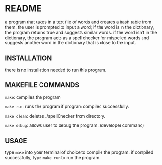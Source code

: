 # README
a program that takes in a text file of words and creates a hash table from them. 
the user is prompted to input a word; if the word is in the dictionary, the program returns true and suggests similar words. 
if the word isn't in the dictionary, the program acts as a spell checker for mispelled words and suggests another word in the dictionary that is close to the input.


## INSTALLATION
there is no installation needed to run this program.

## MAKEFILE COMMANDS
`make`: compiles the program.

`make run`: runs the program if program compiled successfully.

`make clean`: deletes ./spellChecker from directory.

`make debug`: allows user to debug the program. (developer command)

## USAGE
type `make` into your terminal of choice to compile the program.
if compiled successfully, type `make run` to run the program. 
